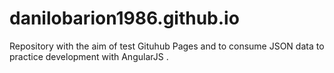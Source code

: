 # danilobarion1986.github.io
Repository with the aim of test Gituhub Pages and to consume JSON data to practice development with AngularJS .
